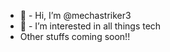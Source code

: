 - 👋 - Hi, I’m @mechastriker3
- 👀 - I’m interested in all things tech
- Other stuffs coming soon!!

<!---
mechastriker3/mechastriker3 is a ✨ special ✨ repository because its `README.md` (this file) appears on your GitHub profile.
You can click the Preview link to take a look at your changes.
--->

